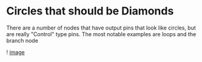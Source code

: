 # Circles that should be Diamonds

There are a number of nodes that have output pins that look like circles, but are really "Control" type pins. The most notable examples are loops and the branch node

! [image](https://github.com/nateonline/Halo-Infinite-Forge-Wiki/blob/main/Images/Circular%20Control%20Pins.png)